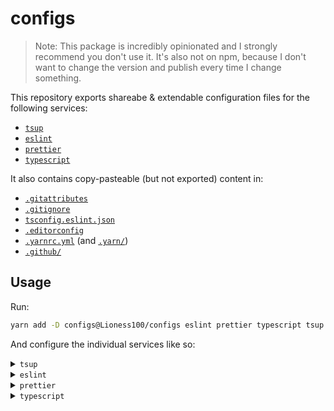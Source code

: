 # configs

> Note: This package is incredibly opinionated and I strongly recommend you
> don't use it. It's also not on npm, because I don't want to change
> the version and publish every time I change something.

This repository exports shareabe & extendable configuration files for the following services:

-   [`tsup`](./tsup.config.js)
-   [`eslint`](./.eslintrc.json)
-   [`prettier`](./.prettierrc.json)
-   [`typescript`](./tsconfig.json)

It also contains copy-pasteable (but not exported) content in:

-   [`.gitattributes`](./.gitattributes)
-   [`.gitignore`](./.gitignore)
-   [`tsconfig.eslint.json`](./tsconfig.eslint.json)
-   [`.editorconfig`](./.editorconfig)
-   [`.yarnrc.yml`](./.yarnrc.yml) (and [`.yarn/`](./.yarn/))
-   [`.github/`](./.github/)

## Usage

Run:

```sh
yarn add -D configs@Lioness100/configs eslint prettier typescript tsup
```

And configure the individual services like so:

<details>

<summary><code>tsup</code></summary>

`package.json`:

```ts
{
    "scripts": {
        "build": "tsup --config configs/tsup.config.js"
    }
}
```

</details>

<details>
<summary><code>eslint</code></summary>

`package.json`:

```json
{
    "eslintConfig": {
        "extends": ["./node_modules/configs/.eslintrc.json"]
    }
}
```

</details>

<details>
<summary><code>prettier</code></summary>

`package.json`:

```json
{
    "prettier": "configs/prettier"
}
```

</details>

<details>
<summary><code>typescript</code></summary>

`tsconfig.json`:

```json
{
    "extends": "configs/tsconfig",
    "compilerOptions": {
        "outDir": "dist",
        "rootDir": "src"
    },
    "include": ["src"]
}
```

`tsconfig.eslint.json`:

```json
{
    "extends": "./tsconfig.json",
    "include": ["**/*.ts", "**/*.js", "**/*.json"]
}
```

</details>

